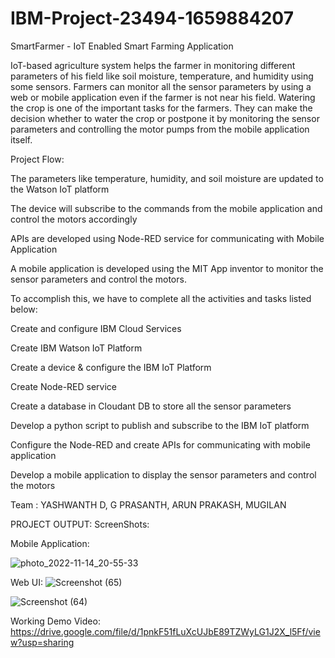 # IBM-Project-23494-1659884207
SmartFarmer - IoT Enabled Smart Farming Application


IoT-based agriculture system helps the farmer in monitoring different parameters of his field like soil moisture, temperature, and humidity using some sensors.
Farmers can monitor all the sensor parameters by using a web or mobile application even if the farmer is not near his field. Watering the crop is one of the important tasks for the farmers.
They can make the decision whether to water the crop or postpone it by monitoring the sensor parameters and controlling the motor pumps from the mobile application itself.

Project Flow:

The parameters like temperature, humidity, and soil moisture are updated to the Watson IoT platform

The device will subscribe to the commands from the mobile application and control the motors accordingly

APIs are developed using Node-RED service for communicating with Mobile Application

A mobile application is developed using the MIT App inventor to monitor the sensor parameters and control the motors.

To accomplish this, we have to complete all the activities and tasks listed below:

Create and configure IBM Cloud Services

Create IBM Watson IoT Platform 

Create a device & configure the IBM IoT Platform

Create Node-RED service

Create a database in Cloudant DB to store all the sensor parameters

Develop a python script to publish and subscribe to the IBM IoT platform

Configure the Node-RED and create APIs for communicating with mobile application

Develop a mobile application to display the sensor parameters and control the motors  


Team :
YASHWANTH D, G PRASANTH, ARUN PRAKASH, MUGILAN


PROJECT OUTPUT:
ScreenShots:


Mobile Application:

![photo_2022-11-14_20-55-33](https://user-images.githubusercontent.com/77603770/202491723-7b77609d-e0ff-4208-a1e7-abc55c2c4024.jpg)


Web UI:
![Screenshot (65)](https://user-images.githubusercontent.com/77603770/202492240-927f42ba-4309-4457-a161-7bc7f7e26ac6.png)

![Screenshot (64)](https://user-images.githubusercontent.com/77603770/202492283-3cc7bbaa-bc51-4eed-b489-347f22cdb482.png)




Working Demo Video:
https://drive.google.com/file/d/1pnkF51fLuXcUJbE89TZWyLG1J2X_l5Ff/view?usp=sharing

